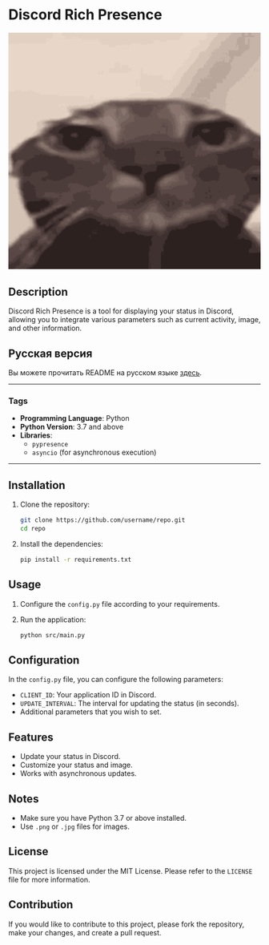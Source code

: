 # Discord Rich Presence

![Discord Rich Presence](src/images/icon.png)

## Description

Discord Rich Presence is a tool for displaying your status in Discord, allowing you to integrate various parameters such as current activity, image, and other information.

## Русская версия

Вы можете прочитать README на русском языке [здесь](src/docs/README_RU.md).

---

### Tags

- **Programming Language**: Python
- **Python Version**: 3.7 and above
- **Libraries**:
  - `pypresence`
  - `asyncio` (for asynchronous execution)

---

## Installation

1. Clone the repository:

    ```bash
    git clone https://github.com/username/repo.git
    cd repo
    ```

2. Install the dependencies:

    ```bash
    pip install -r requirements.txt
    ```

## Usage

1. Configure the `config.py` file according to your requirements.
2. Run the application:

    ```bash
    python src/main.py
    ```

## Configuration

In the `config.py` file, you can configure the following parameters:

- `CLIENT_ID`: Your application ID in Discord.
- `UPDATE_INTERVAL`: The interval for updating the status (in seconds).
- Additional parameters that you wish to set.

## Features

- Update your status in Discord.
- Customize your status and image.
- Works with asynchronous updates.

## Notes

- Make sure you have Python 3.7 or above installed.
- Use `.png` or `.jpg` files for images.

## License

This project is licensed under the MIT License. Please refer to the `LICENSE` file for more information.

## Contribution

If you would like to contribute to this project, please fork the repository, make your changes, and create a pull request.

